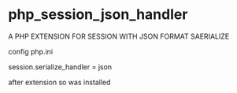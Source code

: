 # php_session_json_handler

A PHP EXTENSION FOR SESSION WITH JSON FORMAT SAERIALIZE 

config php.ini 

session.serialize_handler = json
 
after extension so was installed
